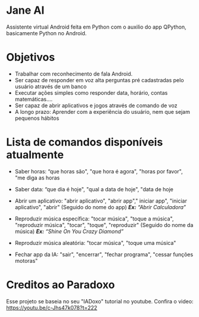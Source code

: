 # Jane AI
 
Assistente virtual Android feita em Python com o auxilio do app QPython, basicamente Python no Android.

# Objetivos

- Trabalhar com reconhecimento de fala Android.
- Ser capaz de responder em voz alta perguntas pré cadastradas pelo usuário através de um banco 
- Executar ações simples como responder data, horário, contas matemáticas.... 
- Ser capaz de abrir aplicativos e jogos através de comando de voz
- A longo prazo: Aprender com a experiência do usuário, nem que sejam pequenos hábitos

# Lista de comandos disponíveis atualmente

- Saber horas: “que horas são", "que hora é agora", "horas por favor", "me diga as horas
- Saber data: “que dia é hoje", "qual a data de hoje", "data de hoje
- Abrir um aplicativo: "abrir aplicativo", "abrir app"," iniciar app", "iniciar aplicativo", "abrir" (Seguido do nome do app)
 _**Ex:** “Abrir Calculadora”_

- Reproduzir música específica: "tocar música", "toque a música", "reproduzir música",  "tocar", "toque", "reproduzir" 
(Seguido do nome da música) _**Ex:** “Shine On You Crazy Diamond”_
- Reproduzir música aleatória: "tocar música", "toque uma música" 
- Fechar app da IA: "sair", "encerrar", "fechar programa", "cessar funções motoras"
  
# Creditos ao Paradoxo

Esse projeto se baseia no seu "IADoxo" tutorial no youtube.
Confira o video: https://youtu.be/c-Jhs47k078?t=222

  
            

